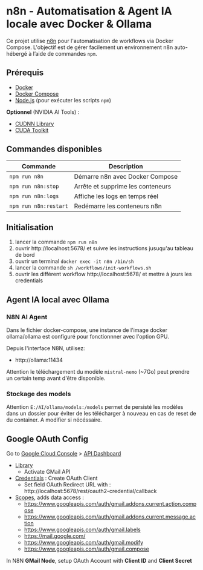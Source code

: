 # n8n - Automatisation & Agent IA locale avec Docker & Ollama

Ce projet utilise [n8n](https://n8n.io/) pour l'automatisation de workflows via Docker Compose. L'objectif est de gérer facilement un environnement n8n auto-hébergé à l’aide de commandes `npm`.

## Prérequis

- [Docker](https://www.docker.com/)
- [Docker Compose](https://docs.docker.com/compose/)
- [Node.js](https://nodejs.org/) (pour exécuter les scripts `npm`)

**Optionnel** (NVIDIA AI Tools) :
- [CUDNN Library](https://developer.nvidia.com/cudnn)
- [CUDA Toolkit](https://developer.nvidia.com/cuda-toolkit)


## Commandes disponibles

| Commande              | Description                          |
|-----------------------|--------------------------------------|
| `npm run n8n`         | Démarre n8n avec Docker Compose      |
| `npm run n8n:stop`    | Arrête et supprime les conteneurs    |
| `npm run n8n:logs`    | Affiche les logs en temps réel       |
| `npm run n8n:restart` | Redémarre les conteneurs n8n         |

## Initialisation

1) lancer la commande `npm run n8n`
2) ouvrir http://localhost:5678/ et suivre les instructions jusuqu'au tableau de bord
3) ouvrir un terminal `docker exec -it n8n /bin/sh`
4) lancer la commande `sh /workflows/init-workflows.sh`
5) ouvrir les différent workflow http://localhost:5678/ et mettre à jours les credentials

## Agent IA local avec Ollama

### N8N AI Agent
Dans le fichier docker-compose, une instance de l'image docker ollama/ollama est configuré pour fonctionnner avec l'option GPU.

Depuis l'interface N8N, utilisez:
- http://ollama:11434

Attention le téléchargement du modèle `mistral-nemo` (~7Go) peut prendre un certain temp avant d'être disponible.

### Stockage des models
Attention `E:/AI/ollama/models:/models` permet de persisté les modèles dans un dossier pour éviter de les télécharger à nouveau en cas de reset de du container. A modifier si nécéssaire.

## Google OAuth Config
Go to [Google Cloud Console](https://console.cloud.google.com/) > [API Dashboard](https://console.cloud.google.com/apis/dashboard)
- [Library](https://console.cloud.google.com/apis/library)
  - Activate GMail API
- [Credentials](https://console.cloud.google.com/apis/credentials) : Create OAuth Client
  - Set field OAuth Redirect URL with : http://localhost:5678/rest/oauth2-credential/callback
- [Scopes](https://console.cloud.google.com/auth/scopes), adds data access :
    - https://www.googleapis.com/auth/gmail.addons.current.action.compose
    - https://www.googleapis.com/auth/gmail.addons.current.message.action
    - https://www.googleapis.com/auth/gmail.labels
    - https://mail.google.com/
    - https://www.googleapis.com/auth/gmail.modify
    - https://www.googleapis.com/auth/gmail.compose

In N8N **GMail Node**, setup OAuth Account with **Client ID** and **Client Secret**